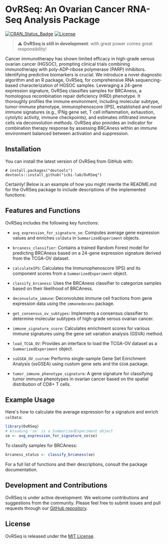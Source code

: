 # OvRSeq: An Ovarian Cancer RNA-Seq Analysis Package

[![CRAN_Status_Badge](https://www.r-pkg.org/badges/version/doseRider)](https://cran.r-project.org/package=ovrseq)
[![License](https://img.shields.io/badge/License-MIT-blue.svg)](https://opensource.org/licenses/MIT)
> :warning: **OvRSeq is still in development**: with great power comes great responsibility!

Cancer immunotherapy has shown limited efficacy in high-grade serous ovarian cancer (HGSOC), prompting clinical trials combining immunotherapy with poly-ADP-ribose polymerase (PARP) inhibitors. Identifying predictive biomarkers is crucial. We introduce a novel diagnostic algorithm and an R package, OvRSeq, for comprehensive RNA sequencing-based characterization of HGSOC samples. Leveraging a 24-gene expression signature, OvRSeq classifies samples for BRCAness, a homologous recombination repair deficiency (HRD) phenotype. It thoroughly profiles the immune environment, including molecular subtype, tumor-immune phenotype, immunophenoscore (IPS), established and novel immune signatures (e.g., IFNg gene set, T cell inflammation, exhaustion, cytolytic activity, immune checkpoints), and estimates infiltrated immune cells via deconvolution methods. OvRSeq also provides an indicator for combination therapy response by assessing BRCAness within an immune environment balanced between activation and suppression.

## Installation

You can install the latest version of OvRSeq from GitHub with:

```
# install.packages("devtools")
devtools::install_github("icbi-lab/OvRSeq")
```
Certainly! Below is an example of how you might rewrite the README.md for the OvRSeq package to include descriptions of the implemented functions:


## Features and Functions

OvRSeq includes the following key functions:

- `avg_expression_for_signature_se`: Computes average gene expression values and enriches `colData` in `SummarizedExperiment` objects.

- `brcaness_classifier`: Contains a trained Random Forest model for predicting BRCAness based on a 24-gene expression signature derived from the TCGA-OV dataset.

- `calculateIPS`: Calculates the Immunophenoscore (IPS) and its component scores from a `SummarizedExperiment` object.

- `classify_brcaness`: Uses the BRCAness classifier to categorize samples based on their likelihood of BRCAness.

- `deconvolute_immune`: Deconvolutes immune cell fractions from gene expression data using the `immunedeconv` package.

- `get_consensus_ov_subtypes`: Implements a consensus classifier to determine molecular subtypes of high-grade serous ovarian cancer.

- `immune_signature_score`: Calculates enrichment scores for various immune signatures using the gene set variation analysis (GSVA) method.

- `load_TCGA_OV`: Provides an interface to load the TCGA-OV dataset as a `SummarizedExperiment` object.

- `ssGSEA_OV_custom`: Performs single-sample Gene Set Enrichment Analysis (ssGSEA) using custom gene sets and the `GSVA` package.

- `tumor_immune_phenotype_signature`: A gene signature for classifying tumor immune phenotypes in ovarian cancer based on the spatial distribution of CD8+ T cells.

## Example Usage

Here's how to calculate the average expression for a signature and enrich `colData`:

```r
library(OvRSeq)
# Assuming 'se' is a SummarizedExperiment object
se <- avg_expression_for_signature_se(se)
```

To classify samples for BRCAness:

```r
brcaness_status <- classify_brcaness(se)
```

For a full list of functions and their descriptions, consult the package documentation.

## Development and Contributions

OvRSeq is under active development. We welcome contributions and suggestions from the community. Please feel free to submit issues and pull requests through our [GitHub repository](https://github.com/icbi-lab/OvRSeq).

## License

OvRSeq is released under the [MIT License](https://opensource.org/licenses/MIT).


